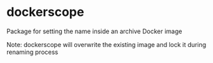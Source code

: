 # dockerscope

Package for setting the name inside an archive Docker image

Note: dockerscope will overwrite the existing image and lock it during renaming process
